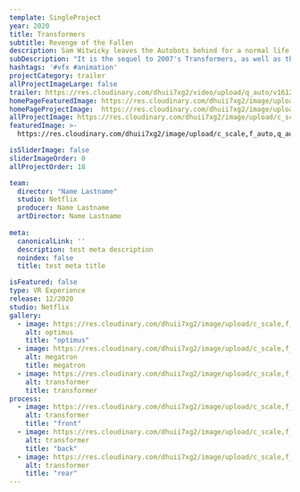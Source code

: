 ```yaml
---
template: SingleProject
year: 2020 
title: Transformers
subtitle: Revenge of the Fallen
description: Sam Witwicky leaves the Autobots behind for a normal life. But when his mind is filled with cryptic symbols, the Decepticons target him and he is dragged back into the Transformers' war.
subDescription: "It is the sequel to 2007's Transformers, as well as the second installment in the live-action Transformers film series."
hashtags: '#vfx #animation'
projectCategory: trailer
allProjectImageLarge: false
trailer: https://res.cloudinary.com/dhuii7xg2/video/upload/q_auto/v1612619447/projects/transformers/revenge%20of%20the%20fallen/167845654_ikpbcm.mp4
homePageFeaturedImage: https://res.cloudinary.com/dhuii7xg2/image/upload/c_scale,f_auto,q_auto,w_auto/v1611852933/projects/transformers/revenge%20of%20the%20fallen/PW_Transformers_02_p2ie7m.jpg
homePageProjectImage:  https://res.cloudinary.com/dhuii7xg2/image/upload/c_scale,f_auto,q_auto,w_auto/v1611946938/projects/transformers/revenge%20of%20the%20fallen/transformers_ompqfw.png
allProjectImage: https://res.cloudinary.com/dhuii7xg2/image/upload/c_scale,f_auto,q_auto,w_auto/v1611852933/projects/transformers/revenge%20of%20the%20fallen/PW_Transformers_02_p2ie7m.jpg
featuredImage: >-
  https://res.cloudinary.com/dhuii7xg2/image/upload/c_scale,f_auto,q_auto,w_auto/v1611852933/projects/transformers/revenge%20of%20the%20fallen/PW_Transformers_02_p2ie7m.jpg

isSliderImage: false
sliderImageOrder: 0
allProjectOrder: 18

team: 
  director: "Name Lastname"
  studio: Netflix
  producer: Name Lastname
  artDirector: Name Lastname
    
meta:
  canonicalLink: ''
  description: test meta description
  noindex: false
  title: test meta title

isFeatured: false 
type: VR Experience
release: 12/2020
studio: Netflix
gallery:
  - image: https://res.cloudinary.com/dhuii7xg2/image/upload/c_scale,f_auto,q_auto,w_auto/v1612252276/projects/transformers/revenge%20of%20the%20fallen/gallery/0eb0466ee0a135e6fb12e1b752318580_rt1qmt.png
    alt: optimus
    title: "optimus"
  - image: https://res.cloudinary.com/dhuii7xg2/image/upload/c_scale,f_auto,q_auto,w_auto/v1612252132/projects/transformers/revenge%20of%20the%20fallen/gallery/74e84824fe04ad1835ea76803613d6ec_1_fdq9f9.png
    alt: megatron
    title: megatron
  - image: https://res.cloudinary.com/dhuii7xg2/image/upload/c_scale,f_auto,q_auto,w_auto/v1612252131/projects/transformers/revenge%20of%20the%20fallen/gallery/image_1_1_vbrfac.png
    alt: transformer
    title: transformer  
process:
  - image: https://res.cloudinary.com/dhuii7xg2/image/upload/c_scale,f_auto,q_auto,w_auto/v1612252056/projects/transformers/revenge%20of%20the%20fallen/process/3_2_pejexv.png
    alt: transformer
    title: "front"
  - image: https://res.cloudinary.com/dhuii7xg2/image/upload/c_scale,f_auto,q_auto,w_auto/v1612252056/projects/transformers/revenge%20of%20the%20fallen/process/6_1_1_nmkx1x.png
    alt: transformer
    title: "back"
  - image: https://res.cloudinary.com/dhuii7xg2/image/upload/c_scale,f_auto,q_auto,w_auto/v1612252054/projects/transformers/revenge%20of%20the%20fallen/process/7_5_gccl7k.png
    alt: transformer
    title: "rear"
---
```

